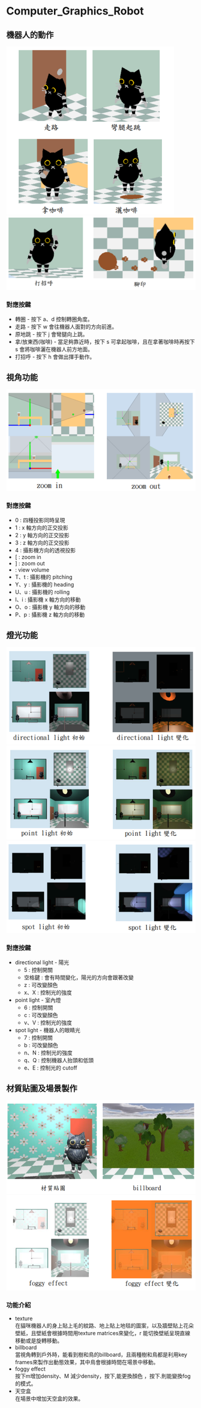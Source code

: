 # Computer_Graphics_Robot
## 機器人的動作
![alt 機器人動作](./fig/機器人1.png)
![alt 機器人動作2](./fig/機器人1_2.png)
### 對應按鍵
* 轉圈 - 按下 a、d 控制轉圈角度。
* 走路 - 按下 w 會往機器人面對的方向前進。
* 原地跳 - 按下 j 會彎腿向上跳。
* 拿/放東西(咖啡) - 當足夠靠近時，按下 s 可拿起咖啡，且在拿著咖啡時再按下 s 會將咖啡灑在機器人前方地面。
* 打招呼 - 按下 h 會做出揮手動作。
  
## 視角功能
![alt 視角轉換](./fig/機器人2_1.png)
### 對應按鍵
* 0 : 四種投影同時呈現
* 1 : x 軸方向的正交投影
* 2 : y 軸方向的正交投影
* 3 : z 軸方向的正交投影
* 4 : 攝影機方向的透視投影
* [ : zoom in 
* ] : zoom out
* \: view volume
* T、t : 攝影機的 pitching
* Y、y : 攝影機的 heading
* U、u : 攝影機的 rolling
* I、i : 攝影機 x 軸方向的移動
* O、o : 攝影機 y 軸方向的移動
* P、p : 攝影機 z 軸方向的移動

## 燈光功能
![alt directional light](./fig/機器人3_1.png)
![alt point light](./fig/機器人3_2.png)
![alt spot light](./fig/機器人3_3.png)

### 對應按鍵
* directional light - 陽光
  * 5 : 控制開關
  * 空格鍵 : 會有時間變化，陽光的方向會跟著改變
  * z : 可改變顏色
  * x、X : 控制光的強度 
* point light - 室內燈
  * 6 : 控制開關
  * c : 可改變顏色
  * v、V : 控制光的強度
* spot light - 機器人的眼睛光
  * 7 : 控制開關
  * b : 可改變顏色
  * n、N : 控制光的強度
  * q、Q : 控制機器人抬頭和低頭
  * e、E : 控制光的 cutoff

## 材質貼圖及場景製作
![alt 材質貼圖及場景](./fig/機器人4_1.png)
![alt foggy effect](./fig/機器人4_2.png)
### 功能介紹
* texture <br>
    在貓咪機器人的身上貼上毛的紋路、地上貼上地毯的圖案，以及牆壁貼上花朵壁紙，且壁紙會根據時間用texture matrices來變化，r 能切換壁紙呈現直線移動或是旋轉移動。
* billboard <br>
    當視角轉到戶外時，能看到樹和鳥的billboard，且兩種樹和鳥都是利用key frames來製作出動態效果，其中鳥會根據時間在場景中移動。
* foggy effect <br>
    按下m增加density、M 減少density，按下,能更換顏色 ，按下.則能變換fog的模式。
* 天空盒 <br>
    在場景中增加天空盒的效果。

